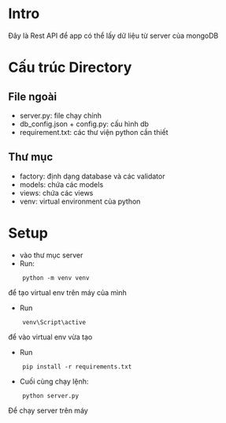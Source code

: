 # Intro
Đây là Rest API để app có thể lấy dữ liệu từ server của mongoDB

# Cấu trúc Directory
## File ngoài
- server.py: file chạy chính
- db_config.json + config.py: cấu hình db
- requirement.txt: các thư viện python cần thiết
## Thư mục
- factory: định dạng database và các validator
- models: chứa các models
- views: chứa các views
- venv: virtual environment của python

# Setup
- vào thư mục server
- Run:
```
    python -m venv venv
```
để tạo virtual env trên máy của mình

- Run
```
    venv\Script\active
```
để vào virtual env vừa tạo

- Run
```
    pip install -r requirements.txt
```

- Cuối cùng chạy lệnh:
```
    python server.py
```
Để chạy server trên máy